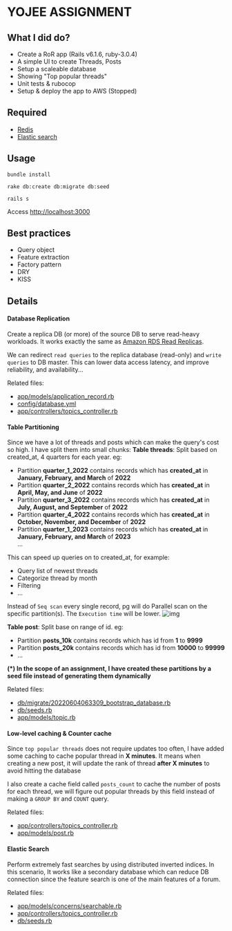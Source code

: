 # YOJEE ASSIGNMENT 

## What I did do?
- Create a RoR app (Rails v6.1.6, ruby-3.0.4)
- A simple UI to create Threads, Posts
- Setup a scaleable database
- Showing "Top popular threads"
- Unit tests & rubocop
- Setup & deploy the app to AWS (Stopped)

## Required
- [Redis](https://redis.io/)
- [Elastic search](https://www.elastic.co/elasticsearch/)

## Usage
```
bundle install
```

```
rake db:create db:migrate db:seed
```

```
rails s
```
Access [http://localhost:3000](http://localhost:3000)

## Best practices
- Query object
- Feature extraction
- Factory pattern
- DRY
- KISS

## Details
#### Database Replication
Create a replica DB (or more) of the source DB to serve read-heavy workloads. It works exactly the same as [Amazon RDS Read Replicas](https://aws.amazon.com/rds/features/read-replicas/).

We can redirect `read queries` to the replica database (read-only) and `write queries` to DB master. This can lower data access latency, and improve reliability, and availability...

Related files:
- [app/models/application_record.rb](https://github.com/conficker1805/yojee-forum/blob/affa8bc9c492be9d1b5146ddcceb715a8f33e146/app/models/application_record.rb#L4)
- [config/database.yml](https://github.com/conficker1805/yojee-forum/blob/affa8bc9c492be9d1b5146ddcceb715a8f33e146/config/database.yml#L27)
- [app/controllers/topics_controller.rb](https://github.com/conficker1805/yojee-forum/blob/caa908dfe9dfb602d50c780ed81d7b322130edf5/app/controllers/topics_controller.rb#L5)

#### Table Partitioning
Since we have a lot of threads and posts which can make the query's cost so high. I have split them into small chunks:
**Table threads**: Split based on created_at, 4 quarters for each year. eg:  
- Partition **quarter_1_2022** contains records which has **created_at** in **January, February, and March** of **2022**  
- Partition **quarter_2_2022** contains records which has **created_at** in **April, May, and June** of **2022**   
- Partition **quarter_3_2022** contains records which has **created_at** in **July, August, and September** of **2022**  
- Partition **quarter_4_2022** contains records which has **created_at** in **October, November, and December** of **2022** 
- Partition **quarter_1_2023** contains records which has **created_at** in **January, February, and March** of **2023**  
...  

This can speed up queries on to created_at, for example:
- Query list of newest threads
- Categorize thread by month
- Filtering
- ...

Instead of `Seq scan` every single record, pg will do Parallel scan on the specific partition(s). The `Execution time` will be lower.
![img](https://i.ibb.co/1fXzgNP/upload.png)

**Table post**: Split base on range of id. eg:  
- Partition **posts_10k** contains records which has id from **1** to **9999**
- Partition **posts_20k** contains records which has id from **10000** to **99999**
- ...  

**(\*) In the scope of an assignment, I have created these partitions by a seed file instead of generating them dynamically**

Related files:
- [db/migrate/20220604063309_bootstrap_database.rb](https://github.com/conficker1805/yojee-forum/blob/caa908dfe9dfb602d50c780ed81d7b322130edf5/db/migrate/20220604063309_bootstrap_database.rb#L9)
- [db/seeds.rb](https://github.com/conficker1805/yojee-forum/blob/caa908dfe9dfb602d50c780ed81d7b322130edf5/db/seeds.rb#L19)
- [app/models/topic.rb](https://github.com/conficker1805/yojee-forum/blob/caa908dfe9dfb602d50c780ed81d7b322130edf5/app/models/topic.rb#L9)

#### Low-level caching & Counter cache
Since `top popular threads` does not require updates too often, I have added some caching to cache popular thread in **X minutes**. It means when creating a new post, it will update the rank of thread **after X minutes** to avoid hitting the database

I also create a cache field called `posts_count` to cache the number of posts for each thread, we will figure out popular threads by this field instead of making a `GROUP BY` and `COUNT` query.

Related files:  
- [app/controllers/topics_controller.rb](https://github.com/conficker1805/yojee-forum/blob/caa908dfe9dfb602d50c780ed81d7b322130edf5/app/controllers/topics_controller.rb#L41)
- [app/models/post.rb](https://github.com/conficker1805/yojee-forum/blob/caa908dfe9dfb602d50c780ed81d7b322130edf5/app/models/post.rb#L8)

#### Elastic Search
Perform extremely fast searches by using distributed inverted indices. In this scenario, It works like a secondary database which can reduce DB connection since the feature search is one of the main features of a forum.  

Related files:  
- [app/models/concerns/searchable.rb](https://github.com/conficker1805/yojee-forum/blob/caa908dfe9dfb602d50c780ed81d7b322130edf5/app/models/concerns/searchable.rb#L1)  
- [app/controllers/topics_controller.rb](https://github.com/conficker1805/yojee-forum/blob/caa908dfe9dfb602d50c780ed81d7b322130edf5/app/controllers/topics_controller.rb#L31)
- [db/seeds.rb](https://github.com/conficker1805/yojee-forum/blob/caa908dfe9dfb602d50c780ed81d7b322130edf5/db/seeds.rb#L74)
